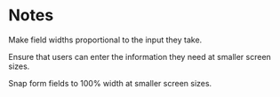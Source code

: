# Notes

Make field widths proportional to the input they take.

Ensure that users can enter the information they need at smaller screen sizes.

Snap form fields to 100% width at smaller screen sizes.